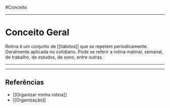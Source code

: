 #Conceito 

---
# Conceito Geral

Rotina é um conjunto de [[hábitos]] que se repetem periodicamente. Geralmente aplicada no cotidiano. Pode se referir a rotina matinal, semanal, de trabalho, de estudos, de sono, entre outras.

---

---
## Referências
 - [[Organizar minha rotina]]
 - [[Organização]]
